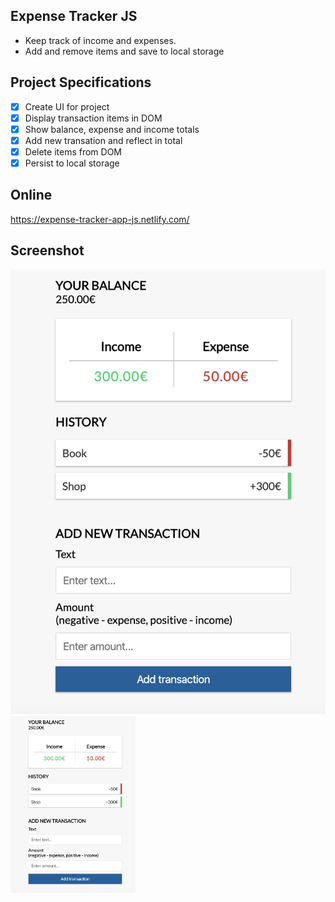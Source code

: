 ## Expense Tracker JS

* Keep track of income and expenses. 
* Add and remove items and save to local storage

## Project Specifications

* [x] Create UI for project
* [x] Display transaction items in DOM
* [x] Show balance, expense and income totals
* [x] Add new transation and reflect in total
* [x] Delete items from DOM
* [x] Persist to local storage

## Online
https://expense-tracker-app-js.netlify.com/

## Screenshot
![](https://github.com/se4astien/expense-tracker-js/blob/master/screenshots/expense-tracker.png)
<img src="https://github.com/se4astien/expense-tracker-js/blob/master/screenshots/expense-tracker.png" width="200" />
